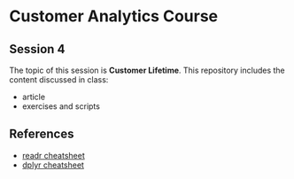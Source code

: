 # Customer Analytics Course

## Session 4

The topic of this session is **Customer Lifetime**. This repository includes the content discussed in class:

  - article
  - exercises and scripts
  
## References

 - [readr cheatsheet](https://github.com/rstudio/cheatsheets/raw/master/data-import.pdf)
 - [dplyr cheatsheet](https://github.com/rstudio/cheatsheets/raw/master/data-transformation.pdf)
